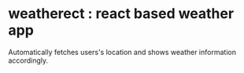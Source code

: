 # weatherect : react based weather app

Automatically fetches users's location and shows weather information accordingly.
